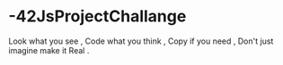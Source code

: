 # -42JsProjectChallange
Look what you see , Code what you think , Copy if you need , Don't just imagine make it Real .
